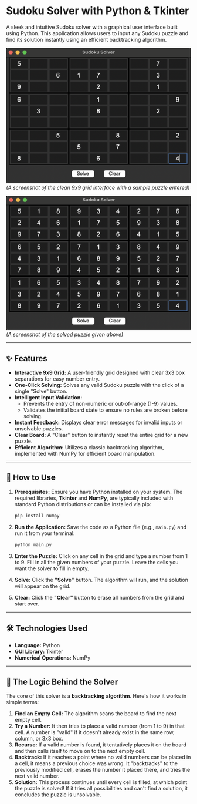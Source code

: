 #  Sudoku Solver with Python & Tkinter

A sleek and intuitive Sudoku solver with a graphical user interface built using Python. This application allows users to input any Sudoku puzzle and find its solution instantly using an efficient backtracking algorithm.


![Sudoku Solver Unsolved GUI](/Screenshots/unsolved.png)
*(A screenshot of the clean 9x9 grid interface with a sample puzzle entered)*

![Sudoku Solver Solved GUI](/Screenshots/solved.png)
*(A screenshot of the solved puzzle given above)*

---

## ✨ Features

* **Interactive 9x9 Grid:** A user-friendly grid designed with clear 3x3 box separations for easy number entry.
* **One-Click Solving:** Solves any valid Sudoku puzzle with the click of a single "Solve" button.
* **Intelligent Input Validation:**
    * Prevents the entry of non-numeric or out-of-range (1-9) values.
    * Validates the initial board state to ensure no rules are broken before solving.
* **Instant Feedback:** Displays clear error messages for invalid inputs or unsolvable puzzles.
* **Clear Board:** A "Clear" button to instantly reset the entire grid for a new puzzle.
* **Efficient Algorithm:** Utilizes a classic backtracking algorithm, implemented with NumPy for efficient board manipulation.

---

## 🚀 How to Use

1.  **Prerequisites:** Ensure you have Python installed on your system. The required libraries, **Tkinter** and **NumPy**, are typically included with standard Python distributions or can be installed via pip:
    ```bash
    pip install numpy
    ```

2.  **Run the Application:** Save the code as a Python file (e.g., `main.py`) and run it from your terminal:
    ```bash
    python main.py
    ```

3.  **Enter the Puzzle:** Click on any cell in the grid and type a number from 1 to 9. Fill in all the given numbers of your puzzle. Leave the cells you want the solver to fill in empty.

4.  **Solve:** Click the **"Solve"** button. The algorithm will run, and the solution will appear on the grid.

5.  **Clear:** Click the **"Clear"** button to erase all numbers from the grid and start over.

---

## 🛠️ Technologies Used

* **Language:** Python
* **GUI Library:** Tkinter
* **Numerical Operations:** NumPy

---

## 🧠 The Logic Behind the Solver

The core of this solver is a **backtracking algorithm**. Here's how it works in simple terms:

1.  **Find an Empty Cell:** The algorithm scans the board to find the next empty cell.
2.  **Try a Number:** It then tries to place a valid number (from 1 to 9) in that cell. A number is "valid" if it doesn't already exist in the same row, column, or 3x3 box.
3.  **Recurse:** If a valid number is found, it tentatively places it on the board and then calls itself to move on to the next empty cell.
4.  **Backtrack:** If it reaches a point where no valid numbers can be placed in a cell, it means a previous choice was wrong. It "backtracks" to the previously modified cell, erases the number it placed there, and tries the next valid number.
5.  **Solution:** This process continues until every cell is filled, at which point the puzzle is solved! If it tries all possibilities and can't find a solution, it concludes the puzzle is unsolvable.
